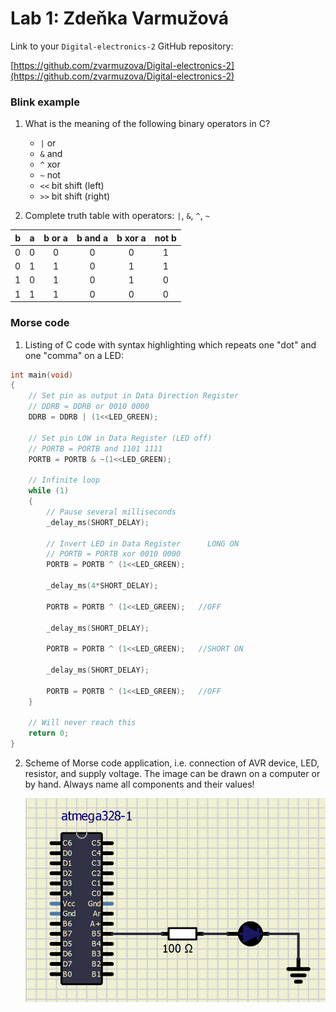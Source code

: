 # Lab 1: Zdeňka Varmužová

Link to your `Digital-electronics-2` GitHub repository:

   [https://github.com/zvarmuzova/Digital-electronics-2](https://github.com/zvarmuzova/Digital-electronics-2)


### Blink example

1. What is the meaning of the following binary operators in C?
   * `|` or
   * `&` and
   * `^` xor
   * `~` not
   * `<<` bit shift (left)
   * `>>` bit shift (right)

2. Complete truth table with operators: `|`, `&`, `^`, `~`

| **b** | **a** |**b or a** | **b and a** | **b xor a** | **not b** |
| :-: | :-: | :-: | :-: | :-: | :-: |
| 0 | 0 | 0 | 0 | 0 | 1 |
| 0 | 1 | 1 | 0 | 1 | 1 |
| 1 | 0 | 1 | 0 | 1 | 0 |
| 1 | 1 | 1 | 0 | 0 | 0 |


### Morse code

1. Listing of C code with syntax highlighting which repeats one "dot" and one "comma" on a LED:

```c
int main(void)
{
    // Set pin as output in Data Direction Register
    // DDRB = DDRB or 0010 0000
    DDRB = DDRB | (1<<LED_GREEN);

    // Set pin LOW in Data Register (LED off)
    // PORTB = PORTB and 1101 1111
    PORTB = PORTB & ~(1<<LED_GREEN);

    // Infinite loop
    while (1)
    {
        // Pause several milliseconds
        _delay_ms(SHORT_DELAY);

        // Invert LED in Data Register		LONG ON
        // PORTB = PORTB xor 0010 0000
        PORTB = PORTB ^ (1<<LED_GREEN);

        _delay_ms(4*SHORT_DELAY);

        PORTB = PORTB ^ (1<<LED_GREEN);   //OFF
        
        _delay_ms(SHORT_DELAY);
        
        PORTB = PORTB ^ (1<<LED_GREEN);   //SHORT ON
        
        _delay_ms(SHORT_DELAY);

        PORTB = PORTB ^ (1<<LED_GREEN);   //OFF
    }

    // Will never reach this
    return 0;
}
```


2. Scheme of Morse code application, i.e. connection of AVR device, LED, resistor, and supply voltage. The image can be drawn on a computer or by hand. Always name all components and their values!

   ![schema](schema.png)